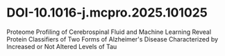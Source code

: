 # DOI-10.1016-j.mcpro.2025.101025
Proteome Profiling of Cerebrospinal Fluid and Machine Learning Reveal Protein Classifiers of Two Forms of Alzheimer's Disease Characterized by Increased or Not Altered Levels of Tau
